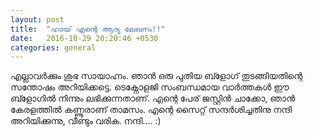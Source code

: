```yaml
---
layout: post
title:  "ഹായ് എന്റെ ആദ്യ ലേഖനം!!"
date:   2016-10-29 20:20:46 +0530
categories: general
---
```




എല്ലാവർക്കും ശുഭ സായാഹ്നം. ഞാൻ ഒരു പുതിയ ബ്ളോഗ് തുടങ്ങിയതിന്റെ സന്തോഷം അറിയിക്കട്ടെ. ടെക്നോളജി സംബന്ധമായ വാർത്തകൾ ഈ ബ്ളോഗിൽ നിന്നും ലഭിക്കുന്നതാണ്.  എന്റെ പേര് ജസ്റ്റിൻ ചാക്കോ, ഞാൻ കേരളത്തിൽ കണ്ണൂരാണ് താമസം. എന്റെ സൈറ്റ് സന്ദർശിച്ചതിനു നന്ദി അറിയിക്കുന്നു, വീണ്ടും വരിക. നന്ദി.... :)

